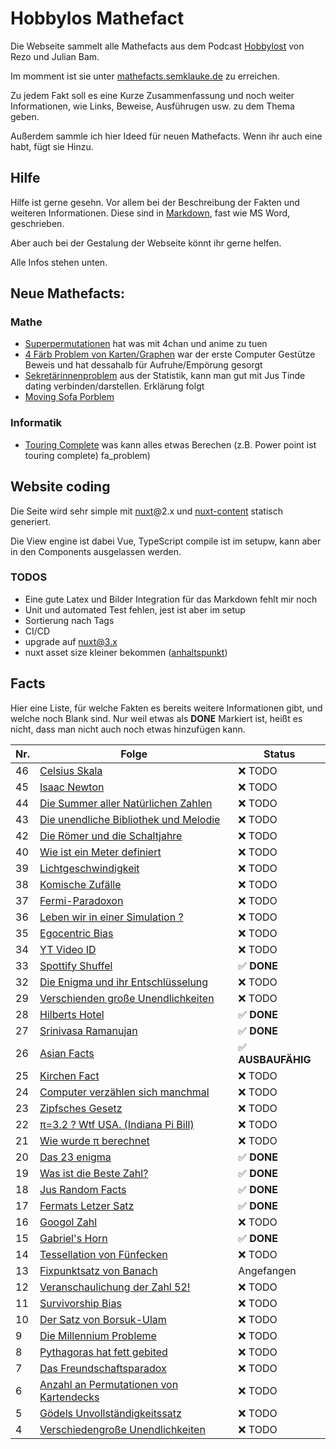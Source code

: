 # Hobbylos Mathefact

Die Webseite sammelt alle Mathefacts aus dem Podcast [Hobbylost](https://open.spotify.com/show/6UUIXmp1V0fK4ZpK7vzAbQ) von Rezo und Julian Bam.

Im momment ist sie unter [mathefacts.semklauke.de](https://mathefacts.semklauke.de/) zu erreichen.

Zu jedem Fakt soll es eine Kurze Zusammenfassung und noch weiter Informationen, wie Links, Beweise, Ausführugen usw. zu dem Thema geben.


Außerdem sammle ich hier Ideed für neuen Mathefacts. Wenn ihr auch eine habt, fügt sie Hinzu.

## Hilfe

Hilfe ist gerne gesehn. Vor allem bei der Beschreibung der Fakten und weiteren Informationen.
Diese sind in [Markdown](https://paperhive.org/help/markdown), fast wie MS Word, geschrieben.

Aber auch bei der Gestalung der Webseite könnt ihr gerne helfen.

Alle Infos stehen unten.

## Neue Mathefacts:

### Mathe
* [Superpermutationen](facts/math/superpermutationen.md)
	hat was mit 4chan und anime zu tuen
* [4 Färb Problem von Karten/Graphen](facts/math/four_color_graph.md)
	war der erste Computer Gestütze Beweis und hat dessahalb für Aufruhe/Empörung gesorgt
* [Sekretärinnenproblem](facts/math/secretary_problem.md) aus der Statistik, kann man gut mit Jus Tinde dating verbinden/darstellen. Erklärung folgt
* [Moving Sofa Porblem](facts/math/moving_sofa_problem.md)

### Informatik
* [Touring Complete](facts/computer_science/turing_complete.md)
	was kann alles etwas Berechen (z.B. Power point ist touring complete)
fa_problem)

## Website coding
Die Seite wird sehr simple mit [nuxt](https://nuxtjs.org/)@2.x und [nuxt-content](https://content.nuxtjs.org/) statisch generiert.

Die View engine ist dabei Vue, TypeScript compile ist im setupw, kann aber in den Components ausgelassen werden.

### TODOS
- Eine gute Latex und Bilder Integration für das Markdown fehlt mir noch 
- Unit und automated Test fehlen, jest ist aber im setup
- Sortierung nach Tags
- CI/CD
- upgrade auf nuxt@3.x
- nuxt asset size kleiner bekommen ([anhaltspunkt](https://willbrowning.me/reducing-the-vendor-bundle-size-in-nuxt-js/))


## Facts

Hier eine Liste, für welche Fakten es bereits weitere Informationen gibt, und welche noch Blank sind.
Nur weil etwas als **DONE** Markiert ist, heißt es nicht, dass man nicht auch noch etwas hinzufügen kann.

|Nr. | Folge | Status |
|--|--------------------------------------------------------------------------------------|----------|
|46|[Celsius Skala](website/content/facts/celsius_skala.md)                               | :x: TODO |
|45|[Isaac Newton](website/content/facts/isaac_newton.md)                                 | :x: TODO |
|44|[Die Summer aller Natürlichen Zahlen](website/content/facts/summe_N.md)               | :x: TODO |
|43|[Die unendliche Bibliothek und Melodie](website/content/facts/bruteforce_unendlich.md)| :x: TODO |
|42|[Die Römer und die Schaltjahre](website/content/facts/schaltjahre.md)                 | :x: TODO |
|40|[Wie ist ein Meter definiert](website/content/facts/meter.md)                         | :x: TODO |
|39|[Lichtgeschwindigkeit](website/content/facts/lichtgeschwindigkeit.md)                 | :x: TODO |
|38|[Komische Zufälle](website/content/facts/zufaelle.md)                                 | :x: TODO |
|37|[Fermi-Paradoxon](website/content/facts/fermi_paradoxon.md)                           | :x: TODO |
|36|[Leben wir in einer Simulation ?](website/content/facts/leben_in_der_simulation.md)   | :x: TODO |
|35|[Egocentric Bias](website/content/facts/egocentric_bias.md)                           | :x: TODO |
|34|[YT Video ID](website/content/facts/yt_urls.md)                                       | :x: TODO |
|33|[Spottify Shuffel](website/content/facts/spotify_shuffel.md)                          | :white_check_mark: **DONE** |
|32|[Die Enigma und ihr Entschlüsselung](website/content/facts/enigma.md)                 | :x: TODO |
|29|[Verschienden große Unendlichkeiten](website/content/facts/unendlichkeiten2.md)       | :x: TODO |
|28|[Hilberts Hotel](website/content/facts/hilberts_hotel.md)                             | :white_check_mark: **DONE** |
|27|[Srinivasa Ramanujan](website/content/facts/srinivasa_ramanujan.md)                   | :white_check_mark: **DONE** |
|26|[Asian Facts](website/content/facts/asian_facts.md)                                   | :white_check_mark: **AUSBAUFÄHIG** |
|25|[Kirchen Fact](website/content/facts/kirchen_fact.md)                                 | :x: TODO |
|24|[Computer verzählen sich manchmal](website/content/facts/computer_verzaehlen.md)      | :x: TODO |
|23|[Zipfsches Gesetz](website/content/facts/zipfsches_gesetz.md)                         | :x: TODO |
|22|[π=3.2 ? Wtf USA. (Indiana Pi Bill)](website/content/facts/indiana_pi_bill.md)        | :x: TODO |
|21|[Wie wurde π berechnet](website/content/facts/pi.md)                                  | :x: TODO |
|20|[Das 23 enigma](website/content/facts/23_enigma.md)                                   | :white_check_mark: **DONE** |
|19|[Was ist die Beste Zahl?](website/content/facts/die_beste_zahl.md)                    | :white_check_mark: **DONE** |
|18|[Jus Random Facts](website/content/facts/jus_random_facts.md)                         | :white_check_mark: **DONE** |
|17|[Fermats Letzer Satz](website/content/facts/fermats_letzter_satz.md)                  | :white_check_mark: **DONE** |
|16|[Googol Zahl](website/content/facts/googol.md)                                        | :x: TODO |
|15|[Gabriel's Horn](website/content/facts/gabriels_horn.md)                              | :white_check_mark: **DONE** |
|14|[Tessellation von Fünfecken](website/content/facts/tessellation_pentagon.md)          | :x: TODO |
|13|[Fixpunktsatz von Banach](website/content/facts/fixpunktsatz_von_banach.md)           | Angefangen |
|12|[Veranschaulichung der Zahl 52!](website/content/facts/visualisierung_fac52.md)       | :x: TODO |
|11|[Survivorship Bias](website/content/facts/survivorship_bias.md)                       | :x: TODO |
|10|[Der Satz von Borsuk-Ulam](website/content/facts/satz_von_borsuk_ulam.md)             | :x: TODO |
|9 |[Die Millennium Probleme](website/content/facts/millennium_probleme.md)               | :x: TODO |
|8 |[Pythagoras hat fett gebited](website/content/facts/pythagoras_bited.md)              | :x: TODO |
|7 |[Das Freundschaftsparadox](website/content/facts/freundschaftsparadox.md)             | :x: TODO |
|6 |[Anzahl an Permutationen von Kartendecks](website/content/facts/kartendeck.md)        | :x: TODO |
|5 |[Gödels Unvollständigkeitssatz](website/content/facts/goedel_unvollstaendigkeit.md)   | :x: TODO |
|4 |[Verschiedengroße Unendlichkeiten](website/content/facts/unendlichkeiten.md)          | :x: TODO |

